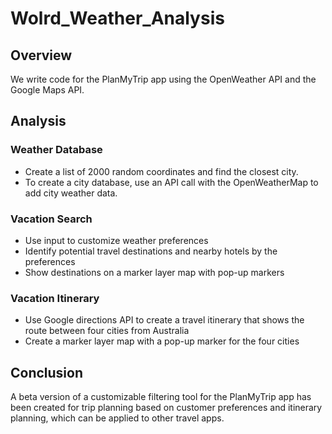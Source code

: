 # Wolrd_Weather_Analysis
## Overview
We write code for the PlanMyTrip app using the OpenWeather API and the Google Maps API.
## Analysis
### Weather Database
- Create a list of 2000 random coordinates and find the closest city.
- To create a city database, use an API call with the OpenWeatherMap to add city weather data.
### Vacation Search
- Use input to customize weather preferences 
- Identify potential travel destinations and nearby hotels by the preferences
- Show destinations on a marker layer map with pop-up markers
### Vacation Itinerary
- Use Google directions API to create a travel itinerary that shows the route between four cities from Australia 
- Create a marker layer map with a pop-up marker for the four cities
## Conclusion
A beta version of a customizable filtering tool for the PlanMyTrip app has been created for trip planning based on customer preferences and itinerary planning, which can be applied to other travel apps.
